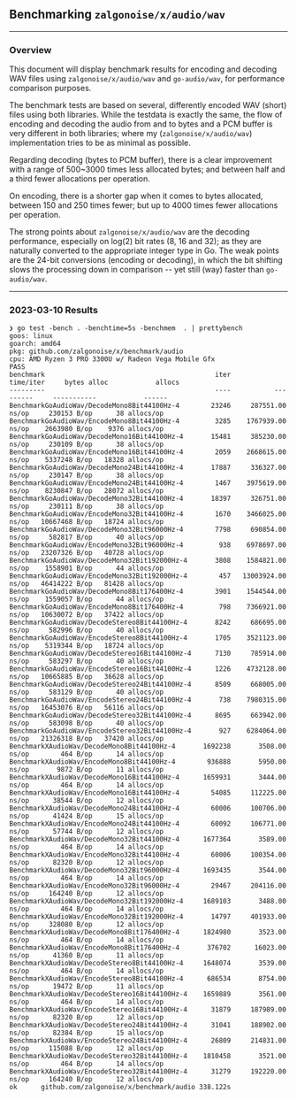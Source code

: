 ## Benchmarking `zalgonoise/x/audio/wav`

____________

### Overview

This document will display benchmark results for encoding and decoding WAV files using `zalgonoise/x/audio/wav` and 
`go-audio/wav`, for performance comparison purposes.

The benchmark tests are based on several, differently encoded WAV (short) files using both libraries. While the testdata
is exactly the same, the flow of encoding and decoding the audio from and to bytes and a PCM buffer is very different in
both libraries; where my (`zalgonoise/x/audio/wav`) implementation tries to be as minimal as possible.

Regarding decoding (bytes to PCM buffer), there is a clear improvement with a range of 500~3000 times less allocated 
bytes; and between half and a third fewer allocations per operation.

On encoding, there is a shorter gap when it comes to bytes allocated, between 150 and 250 times fewer; but up to 
4000 times fewer allocations per operation.

The strong points about `zalgonoise/x/audio/wav` are the decoding performance, especially on log(2) bit rates 
(8, 16 and 32); as they are naturally converted to the appropriate integer type in Go. The weak points are the 24-bit 
conversions (encoding or decoding), in which the bit shifting slows the processing down in comparison -- yet still (way)
faster than `go-audio/wav`.

__________________

### 2023-03-10 Results

```
❯ go test -bench . -benchtime=5s -benchmem  . | prettybench 
goos: linux
goarch: amd64
pkg: github.com/zalgonoise/x/benchmark/audio
cpu: AMD Ryzen 3 PRO 3300U w/ Radeon Vega Mobile Gfx
PASS
benchmark                                           iter           time/iter     bytes alloc            allocs
---------                                           ----           ---------     -----------            ------
BenchmarkGoAudioWav/DecodeMono8Bit44100Hz-4        23246     287551.00 ns/op     230153 B/op      38 allocs/op
BenchmarkGoAudioWav/EncodeMono8Bit44100Hz-4         3285    1767939.00 ns/op    2663980 B/op    9376 allocs/op
BenchmarkGoAudioWav/DecodeMono16Bit44100Hz-4       15481     385230.00 ns/op     230109 B/op      38 allocs/op
BenchmarkGoAudioWav/EncodeMono16Bit44100Hz-4        2059    2668615.00 ns/op    5337248 B/op   18328 allocs/op
BenchmarkGoAudioWav/DecodeMono24Bit44100Hz-4       17887     336327.00 ns/op     230147 B/op      38 allocs/op
BenchmarkGoAudioWav/EncodeMono24Bit44100Hz-4        1467    3975619.00 ns/op    8230847 B/op   28072 allocs/op
BenchmarkGoAudioWav/DecodeMono32Bit44100Hz-4       18397     326751.00 ns/op     230111 B/op      38 allocs/op
BenchmarkGoAudioWav/EncodeMono32Bit44100Hz-4        1670    3466025.00 ns/op   10667468 B/op   18724 allocs/op
BenchmarkGoAudioWav/DecodeMono32Bit96000Hz-4        7798     690854.00 ns/op     582817 B/op      40 allocs/op
BenchmarkGoAudioWav/EncodeMono32Bit96000Hz-4         938    6978697.00 ns/op   23207326 B/op   40728 allocs/op
BenchmarkGoAudioWav/DecodeMono32Bit192000Hz-4       3808    1584821.00 ns/op    1558901 B/op      44 allocs/op
BenchmarkGoAudioWav/EncodeMono32Bit192000Hz-4        457   13003924.00 ns/op   46414222 B/op   81428 allocs/op
BenchmarkGoAudioWav/DecodeMono8Bit176400Hz-4        3901    1544544.00 ns/op    1559057 B/op      44 allocs/op
BenchmarkGoAudioWav/EncodeMono8Bit176400Hz-4         798    7366921.00 ns/op   10630072 B/op   37422 allocs/op
BenchmarkGoAudioWav/DecodeStereo8Bit44100Hz-4       8242     686695.00 ns/op     582996 B/op      40 allocs/op
BenchmarkGoAudioWav/EncodeStereo8Bit44100Hz-4       1705    3521123.00 ns/op    5319344 B/op   18724 allocs/op
BenchmarkGoAudioWav/DecodeStereo16Bit44100Hz-4      7130     785914.00 ns/op     583297 B/op      40 allocs/op
BenchmarkGoAudioWav/EncodeStereo16Bit44100Hz-4      1226    4732128.00 ns/op   10665885 B/op   36628 allocs/op
BenchmarkGoAudioWav/DecodeStereo24Bit44100Hz-4      8509     668005.00 ns/op     583129 B/op      40 allocs/op
BenchmarkGoAudioWav/EncodeStereo24Bit44100Hz-4       738    7980315.00 ns/op   16453076 B/op   56116 allocs/op
BenchmarkGoAudioWav/DecodeStereo32Bit44100Hz-4      8695     663942.00 ns/op     583098 B/op      40 allocs/op
BenchmarkGoAudioWav/EncodeStereo32Bit44100Hz-4       927    6284064.00 ns/op   21326318 B/op   37420 allocs/op
BenchmarkXAudioWav/DecodeMono8Bit44100Hz-4       1692238       3508.00 ns/op        464 B/op      14 allocs/op
BenchmarkXAudioWav/EncodeMono8Bit44100Hz-4        936888       5950.00 ns/op       9872 B/op      11 allocs/op
BenchmarkXAudioWav/DecodeMono16Bit44100Hz-4      1659931       3444.00 ns/op        464 B/op      14 allocs/op
BenchmarkXAudioWav/EncodeMono16Bit44100Hz-4        54085     112225.00 ns/op      38544 B/op      12 allocs/op
BenchmarkXAudioWav/DecodeMono24Bit44100Hz-4        60006     100706.00 ns/op      41424 B/op      15 allocs/op
BenchmarkXAudioWav/EncodeMono24Bit44100Hz-4        60092     106771.00 ns/op      57744 B/op      12 allocs/op
BenchmarkXAudioWav/DecodeMono32Bit44100Hz-4      1677364       3589.00 ns/op        464 B/op      14 allocs/op
BenchmarkXAudioWav/EncodeMono32Bit44100Hz-4        60006     100354.00 ns/op      82320 B/op      12 allocs/op
BenchmarkXAudioWav/DecodeMono32Bit96000Hz-4      1693435       3544.00 ns/op        464 B/op      14 allocs/op
BenchmarkXAudioWav/EncodeMono32Bit96000Hz-4        29467     204116.00 ns/op     164240 B/op      12 allocs/op
BenchmarkXAudioWav/DecodeMono32Bit192000Hz-4     1689103       3488.00 ns/op        464 B/op      14 allocs/op
BenchmarkXAudioWav/EncodeMono32Bit192000Hz-4       14797     401933.00 ns/op     328080 B/op      12 allocs/op
BenchmarkXAudioWav/DecodeMono8Bit176400Hz-4      1824980       3523.00 ns/op        464 B/op      14 allocs/op
BenchmarkXAudioWav/EncodeMono8Bit176400Hz-4       376702      16023.00 ns/op      41360 B/op      11 allocs/op
BenchmarkXAudioWav/DecodeStereo8Bit44100Hz-4     1648074       3539.00 ns/op        464 B/op      14 allocs/op
BenchmarkXAudioWav/EncodeStereo8Bit44100Hz-4      686534       8754.00 ns/op      19472 B/op      11 allocs/op
BenchmarkXAudioWav/DecodeStereo16Bit44100Hz-4    1659889       3561.00 ns/op        464 B/op      14 allocs/op
BenchmarkXAudioWav/EncodeStereo16Bit44100Hz-4      31879     187989.00 ns/op      82320 B/op      12 allocs/op
BenchmarkXAudioWav/DecodeStereo24Bit44100Hz-4      31041     188902.00 ns/op      82384 B/op      15 allocs/op
BenchmarkXAudioWav/EncodeStereo24Bit44100Hz-4      26809     214831.00 ns/op     115088 B/op      12 allocs/op
BenchmarkXAudioWav/DecodeStereo32Bit44100Hz-4    1810458       3521.00 ns/op        464 B/op      14 allocs/op
BenchmarkXAudioWav/EncodeStereo32Bit44100Hz-4      31279     192220.00 ns/op     164240 B/op      12 allocs/op
ok      github.com/zalgonoise/x/benchmark/audio 338.122s
```